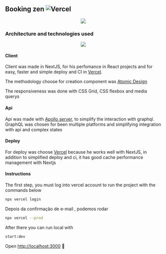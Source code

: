 ## Booking zen ![Vercel](http://therealsujitk-vercel-badge.vercel.app/?app=therealsujitk-vercel-badge)

<p align="center">
  <img src="https://i.imgur.com/9jJq4lK.jpg"/>
</p>

### Architecture and technologies used 

<p align="center">
  <img src="https://i.imgur.com/L9qvoev.png"/>
</p>

#### Client 
Client was made in NextJS, for his perfomance in React projects and for easy, faster and simple deploy and CI in [Vercel](https://vercel.com/).

The methodology choose for creation component was [Atomic Design](https://atomicdesign.bradfrost.com/chapter-2/)

The responsiveness was done with CSS Grid, CSS flexbox and media querys

#### Api

Api was made with [Apollo server](https://www.apollographql.com/docs/), to simplify the interaction with graphql. GraphQL was chosen for been multiple platforms and simplifying integration with api and complex states

#### Deploy
For deploy was choose [Vercel](https://vercel.com) because he works well with NextJS, in addition to simplified deploy and ci, it has good cache performance management with Nextjs


#### Instructions
The first step, you must log into vercel account to run the project with the commands below
```bash
npx vercel login
```
Depois da confirmação de e-mail , podemos rodar 
```bash
npx vercel --prod
```

After there you can run local with 
```bash
start:dev
```

Open [http://localhost:3000](http://localhost:3000)  🎉
